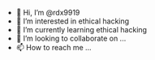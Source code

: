 - 👋 Hi, I’m @rdx9919
- 👀 I’m interested in ethical hacking 
- 🌱 I’m currently learning ethical hacking
- 💞️ I’m looking to collaborate on ...
- 📫 How to reach me ...

<!---
rdx9919/rdx9919 is a ✨ special ✨ repository because its `README.md` (this file) appears on your GitHub profile.
You can click the Preview link to take a look at your changes.
--->
